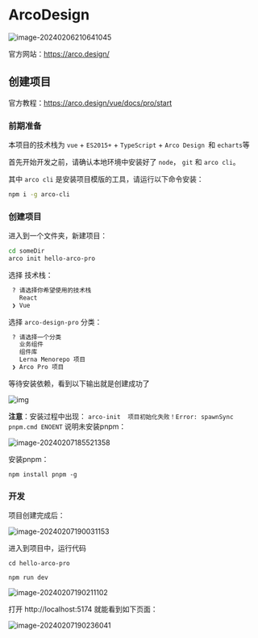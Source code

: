 # ArcoDesign

![image-20240206210641045](https://cdn.jsdelivr.net/gh/letengzz/tc2/img202409281507010.png)

官方网站：https://arco.design/

## 创建项目

官方教程：https://arco.design/vue/docs/pro/start

### 前期准备

本项目的技术栈为 `vue` + `ES2015+` + `TypeScript` + `Arco Design `和 `echarts`等

首先开始开发之前，请确认本地环境中安装好了 `node`， `git` 和 `arco cli`。

其中 `arco cli` 是安装项目模版的工具，请运行以下命令安装：

```bash
npm i -g arco-cli
```

### 创建项目

进入到一个文件夹，新建项目：

```bash
cd someDir
arco init hello-arco-pro
```

选择 技术栈：

```bash
 ? 请选择你希望使用的技术栈
   React
 ❯ Vue
```

选择 `arco-design-pro` 分类：

```bash
 ? 请选择一个分类
   业务组件
   组件库
   Lerna Menorepo 项目
 ❯ Arco Pro 项目
```

等待安装依赖，看到以下输出就是创建成功了

![img](https://cdn.jsdelivr.net/gh/letengzz/tc2/img202405082306987.png)

**注意**：安装过程中出现： `arco-init  项目初始化失败！Error: spawnSync pnpm.cmd ENOENT` 说明未安装pnpm：

![image-20240207185521358](https://cdn.jsdelivr.net/gh/letengzz/tc2/img202405082306210.png)

安装pnpm：

```
npm install pnpm -g 
```

### 开发

项目创建完成后：

![image-20240207190031153](https://cdn.jsdelivr.net/gh/letengzz/tc2/img202405082306551.png)

进入到项目中，运行代码

```lang
cd hello-arco-pro

npm run dev
```

![image-20240207190211102](https://cdn.jsdelivr.net/gh/letengzz/tc2/img202405082306103.png)

打开 http://localhost:5174 就能看到如下页面：

![image-20240207190236041](https://cdn.jsdelivr.net/gh/letengzz/tc2/img202405082306666.png)
